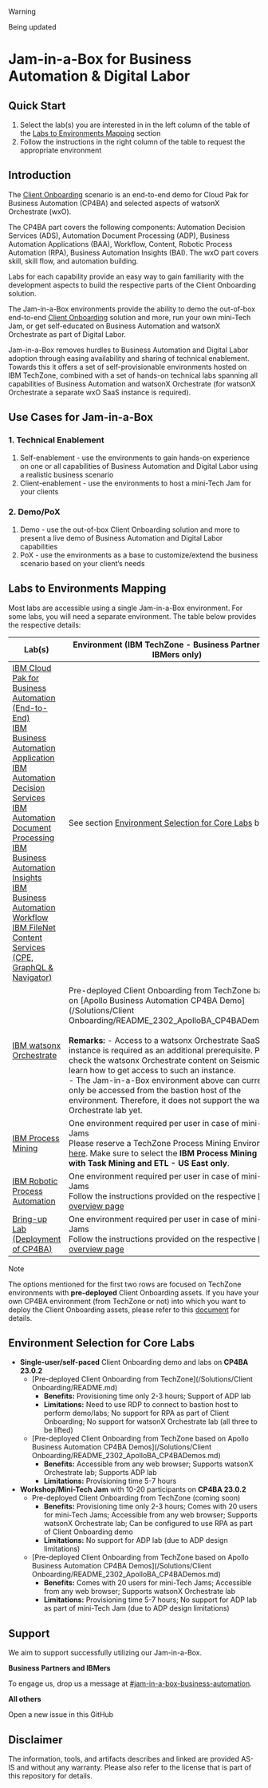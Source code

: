 > [!WARNING]
>
> Being updated

# Jam-in-a-Box for Business Automation & Digital Labor

## Quick Start

1. Select the lab(s) you are interested in in the left column of the table of the [Labs to Environments Mapping](#labs-to-environments-mapping) section
2. Follow the instructions in the right column of the table to request the appropriate environment



## Introduction

The [Client Onboarding](https://github.com/IBM/cp4ba-client-onboarding-scenario) scenario is an end-to-end demo for Cloud Pak for Business Automation (CP4BA) and selected aspects of watsonX Orchestrate (wxO). 

The CP4BA part covers the following components: Automation Decision Services (ADS), Automation Document Processing (ADP), Business Automation Applications (BAA), Workflow, Content, Robotic Process Automation (RPA), Business Automation Insights (BAI). The wxO part covers skill, skill flow, and automation building.

Labs for each capability provide an easy way to gain familiarity with the development aspects to build the respective parts of the Client Onboarding solution.

The Jam-in-a-Box environments provide the ability to demo the out-of-box end-to-end [Client Onboarding](https://github.com/IBM/cp4ba-client-onboarding-scenario) solution and more, run your own mini-Tech Jam, or get self-educated on Business Automation and watsonX Orchestrate as part of Digital Labor.

Jam-in-a-Box removes hurdles to Business Automation and Digital Labor adoption through easing availability and sharing of technical enablement. Towards this it offers a set of self-provisionable environments hosted on IBM TechZone, combined with a set of hands-on technical labs spanning all capabilities of Business Automation and watsonX Orchestrate (for watsonX Orchestrate a separate wxO SaaS instance is required).



## Use Cases for Jam-in-a-Box

### 1. Technical Enablement

1. Self-enablement - use the environments to gain hands-on experience on one or all capabilities of Business Automation and Digital Labor using a realistic business scenario
2. Client-enablement - use the environments to host a mini-Tech Jam for your clients

### 2. Demo/PoX

1. Demo - use the out-of-box Client Onboarding solution and more to present a live demo of Business Automation and Digital Labor capabilities
2. PoX - use the environments as a base to customize/extend the business scenario based on your client’s needs



## Labs to Environments Mapping

Most labs are accessible using a single Jam-in-a-Box environment. For some labs, you will need a separate environment. The table below provides the respective details:

| Lab(s)                                                       | Environment (IBM TechZone - Business Partners and IBMers only) |
| ------------------------------------------------------------ | ------------------------------------------------------------ |
| [IBM Cloud Pak for Business Automation (End-to-End)](https://github.com/IBM/cp4ba-labs/blob/main/23.0.2/IBM%20Cloud%20Pak%20for%20Business%20Automation%20(End-to-End))<br/>[IBM Business Automation Application](https://github.com/IBM/cp4ba-labs/blob/main/23.0.2/Business%20Automation%20Application)<br/>[IBM Automation Decision Services](https://github.com/IBM/cp4ba-labs/blob/main/23.0.2/Decisions)<br/>[IBM Automation Document Processing](https://github.com/IBM/cp4ba-labs/blob/main/23.0.2/Document%20Processing)<br/>[IBM Business Automation Insights](https://github.com/IBM/cp4ba-labs/blob/main/23.0.2/Business%20Automation%20Insights)<br/>[IBM Business Automation Workflow](https://github.com/IBM/cp4ba-labs/blob/main/23.0.2/Workflow)<br/>[IBM FileNet Content Services (CPE, GraphQL & Navigator)](https://github.com/IBM/cp4ba-labs/blob/main/23.0.2/Content) | See section [Environment Selection for Core Labs](#environment-selection-for-core-labs) below |
| [IBM watsonx Orchestrate](https://github.com/IBM/cp4ba-labs/tree/main/23.0.2/watsonx%20Orchestrate) | Pre-deployed Client Onboarding from TechZone based on [Apollo Business Automation CP4BA Demo](/Solutions/Client Onboarding/README_2302_ApolloBA_CP4BADemos.md)<br/><br/>**Remarks:** - Access to a watsonx Orchestrate SaaS instance is required as an additional prerequisite. Please check the watsonx Orchestrate content on Seismic to learn how to get access to such an instance.<br/>- The Jam-in-a-Box environment above can currently only be accessed from the bastion host of the environment. Therefore, it does not support the watsonX Orchestrate lab yet. |
| [IBM Process Mining](https://github.com/IBM/cp4ba-labs/blob/main/23.0.2/Process%20Mining) | One environment required per user in case of mini-Tech Jams<br/>Please reserve a TechZone Process Mining Environment [here](https://techzone.ibm.com/collection/process-mining-with-task-mining-demo-and-etl/environments). Make sure to select the **IBM Process Mining 1.14.3 with Task Mining and ETL - US East only**. |
| [IBM Robotic Process Automation](https://github.com/IBM/cp4ba-labs/blob/main/23.0.2/Robotic%20Process%20Automation) | One environment required per user in case of mini-Tech Jams<br/>Follow the instructions provided on the respective [lab overview page](https://github.com/IBM/cp4ba-labs/tree/main/23.0.2/Robotic%20Process%20Automation) |
| [Bring-up Lab (Deployment of CP4BA)](https://github.com/IBM/cp4ba-labs/tree/main/23.0.2/Bring-up) | One environment required per user in case of mini-Tech Jams<br/>Follow the instructions provided on the respective [lab overview page](https://github.com/IBM/cp4ba-labs/tree/main/23.0.2/Bring-up) |

> [!NOTE]
>
> The options mentioned for the first two rows are focused on TechZone environments with **pre-deployed** Client Onboarding assets. If you have your own CP4BA environment (from TechZone or not) into which you want to deploy the Client Onboarding assets, please refer to this [document](README_other.md) for details.



## Environment Selection for Core Labs

- **Single-user/self-paced** Client Onboarding demo and labs on **CP4BA 23.0.2**
  - [Pre-deployed Client Onboarding from TechZone](/Solutions/Client Onboarding/README.md)
    - **Benefits:** Provisioning time only 2-3 hours; Support of ADP lab
    - **Limitations:** Need to use RDP to connect to bastion host to perform demo/labs; No support for RPA as part of Client Onboarding; No support for watsonX Orchestrate lab (all three to be lifted)
  - [Pre-deployed Client Onboarding from TechZone based on Apollo Business Automation CP4BA Demos](/Solutions/Client Onboarding/README_2302_ApolloBA_CP4BADemos.md)
    - **Benefits:** Accessible from any web browser; Supports watsonX Orchestrate lab; Supports ADP lab
    - **Limitations:** Provisioning time 5-7 hours
- **Workshop/Mini-Tech Jam** with 10-20 participants on **CP4BA 23.0.2**
  - Pre-deployed Client Onboarding from TechZone (coming soon)
    - **Benefits:** Provisioning time only 2-3 hours; Comes with 20 users for mini-Tech Jams; Accessible from any web browser; Supports watsonX Orchestrate lab; Can be configured to use RPA as part of Client Onboarding demo
    - **Limitations:** No support for ADP lab (due to ADP design limitations)
  - [Pre-deployed Client Onboarding from TechZone based on Apollo Business Automation CP4BA Demos](/Solutions/Client Onboarding/README_2302_ApolloBA_CP4BADemos.md)
    - **Benefits:** Comes with 20 users for mini-Tech Jams; Accessible from any web browser; Supports watsonX Orchestrate lab
    - **Limitations:** Provisioning time 5-7 hours; No support for ADP lab as part of mini-Tech Jam (due to ADP design limitations)



## Support

We aim to support successfully utilizing our Jam-in-a-Box.

**Business Partners and IBMers**

To engage us, drop us a message at [#jam-in-a-box-business-automation](https://ibm-cloudpak-partners.slack.com/archives/C04SMFNLA3T).

**All others**

Open a new issue in this GitHub



## Disclaimer

The information, tools, and artifacts describes and linked are provided AS-IS and without any warranty. Please also refer to the license that is part of this repository for details.

